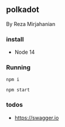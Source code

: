 ## polkadot
By Reza Mirjahanian 

### install
- Node 14

### Running
`npm i`

`npm start`


### todos

* https://swagger.io
